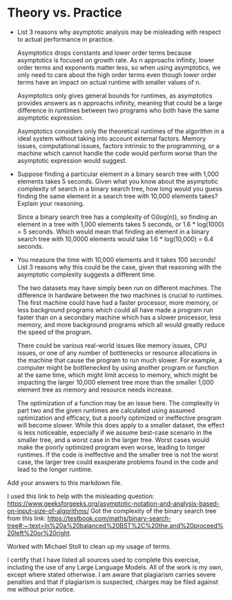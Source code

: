 # Theory vs. Practice

- List 3 reasons why asymptotic analysis may be misleading with respect to
  actual performance in practice.

  Asymptotics drops constants and lower order terms because asymptotics is focused on growth rate. As n approachs infinity, lower order terms and exponents matter less, so when using asymptotics, we only need to care about the high order terms even though lower order terms have an impact on actual runtime with smaller values of n.
  
  Asymptotics only gives general bounds for runtimes, as asymptotics provides answers as n approachs infinity, meaning that could be a large difference in runtimes between two programs who both have the same asymptotic expression.

  Asymptotics considers only the theoretical runtimes of the algorithm in a ideal system without taking into account external factors. Memory issues, computational issues, factors intrinsic to the programming, or a machine which cannot handle the code would perform worse than the asymptotic expression would suggest.

- Suppose finding a particular element in a binary search tree with 1,000
  elements takes 5 seconds. Given what you know about the asymptotic complexity
  of search in a binary search tree, how long would you guess finding the same
  element in a search tree with 10,000 elements takes? Explain your reasoning.

  Since a binary search tree has a complexity of O(log(n)), so finding an element in a tree with 1,000 elements takes 5 seconds, or 1.6 * log(1000) = 5 seconds.
   Which would mean that finding an element in a binary search tree with 10,0000 elements would take 1.6 * log(10,000) = 6.4 seconds.

- You measure the time with 10,000 elements and it takes 100 seconds! List 3
  reasons why this could be the case, given that reasoning with the asymptotic
  complexity suggests a different time.

  The two datasets may have simply been run on different machines. The difference in hardware between the two machines is crucial to runtimes. The first machine could have had a faster processor, more memory, or less background programs which could all have made a program run faster than on a secondary machine which has a slower processor, less memory, and more background programs which all would greatly reduce the speed of the program.
  
  There could be various real-world issues like memory issues, CPU issues, or one of any number of bottlenecks or resource allocations in the machine that cause the program to run much slower. For example, a computer might be bottlenecked by using another program or function at the same time, which might limit access to memory, which might be impacting the larger 10,000 element tree more than the smaller 1,000 element tree as memory and resource needs increase.
  
  The optimization of a function may be an issue here. The complexity in part two and the given runtimes are calculated using assumed optimization and efficacy, but a poorly optimized or ineffective program will become slower. While this does apply to a smaller dataset, the effect is less noticeable, especially if we assume best-case scenario in the smaller tree, and a worst case in the larger tree. Worst cases would make the poorly optimized program even worse, leading to longer runtimes. If the code is ineffective and the smaller tree is not the worst case, the larger tree could exasperate problems found in the code and lead to the longer runtime.
  
Add your answers to this markdown file.

I used this link to help with the misleading question: https://www.geeksforgeeks.org/asymptotic-notation-and-analysis-based-on-input-size-of-algorithms/ 
Got the complexity of the binary search tree from this link: https://testbook.com/maths/binary-search-tree#:~:text=In%20a%20balanced%20BST%2C%20the,and%20proceed%20left%20or%20right.

Worked with Michael Stoll to clean up my usage of terms.

I certify that I have listed all sources used to complete this exercise, including the use of any Large Language Models. All of the work is my own, except where stated otherwise. I am aware that plagiarism carries severe penalties and that if plagiarism is suspected, charges may be filed against me without prior notice.
